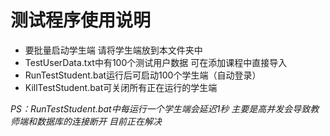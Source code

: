 # 测试程序使用说明
- 要批量启动学生端 请将学生端放到本文件夹中
- TestUserData.txt中有100个测试用户数据 可在添加课程中直接导入
- RunTestStudent.bat运行后可启动100个学生端（自动登录）
- KillTestStudent.bat可关闭所有正在运行的学生端

*PS：RunTestStudent.bat中每运行一个学生端会延迟1秒 主要是高并发会导致教师端和数据库的连接断开 目前正在解决*
